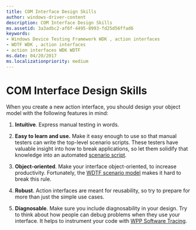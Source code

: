 ```yaml
---
title: COM Interface Design Skills
author: windows-driver-content
description: COM Interface Design Skills
ms.assetid: 3a3adbc2-af6f-4495-8993-fd25d56ffad6
keywords:
- Windows Device Testing Framework WDK , action interfaces
- WDTF WDK , action interfaces
- action interfaces WDK WDTF
ms.date: 04/20/2017
ms.localizationpriority: medium
---
```


# COM Interface Design Skills


When you create a new action interface, you should design your object model with the following features in mind:

1.  **Intuitive**. Express manual testing in words.

2.  **Easy to learn and use.** Make it easy enough to use so that manual testers can write the top-level scenario scripts. These testers have valuable insight into how to break applications, so let them solidify that knowledge into an automated [scenario script](creating-wdtf-scenarios.md).

3.  **Object-oriented**. Make your interface object-oriented, to increase productivity. Fortunately, the [WDTF scenario model](extending-the-framework.md) makes it hard to break this rule.

4.  **Robust**. Action interfaces are meant for reusability, so try to prepare for more than just the simple use cases.

5.  **Diagnosable**. Make sure you include diagnosability in your design. Try to think about how people can debug problems when they use your interface. It helps to instrument your code with [WPP Software Tracing](https://msdn.microsoft.com/library/windows/hardware/ff556204).

 

 




